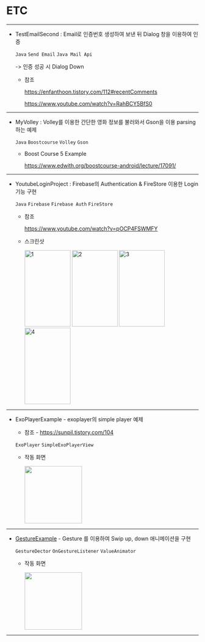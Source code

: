 # ETC



------

- TestEmailSecond : Email로 인증번호 생성하여 보낸 뒤 Dialog 창을 이용하여 인증

  `Java` `Send Email` `Java Mail Api`

  -> 인증 성공 시 Dialog Down

  - 참조 

     https://enfanthoon.tistory.com/112#recentComments
  
     https://www.youtube.com/watch?v=RahBCY5BfS0

------

- MyVolley : Volley를 이용한 간단한 영화 정보를 불러와서 Gson을 이용 parsing 하는 예제

  `Java` `Boostcourse` `Volley` `Gson`

  - Boost Course 5 Example
  
    https://www.edwith.org/boostcourse-android/lecture/17091/

---

- YoutubeLoginProject : Firebase의 Authentication & FireStore 이용한 Login 기능 구현

  `Java` `Firebase` `Firebase Auth` `FireStore`

  - 참조

    https://www.youtube.com/watch?v=pOCP4FSWMFY

  - 스크린샷

    <img src="https://user-images.githubusercontent.com/52276038/75353890-74e7d580-58ef-11ea-8735-464252c931a0.png" alt="1" width ="120" height ="200"/> <img src="https://user-images.githubusercontent.com/52276038/75353895-774a2f80-58ef-11ea-9632-c0bd8bd16206.png" alt="2"  width ="120" height ="200"/> <img src="https://user-images.githubusercontent.com/52276038/75353903-7a452000-58ef-11ea-9d14-08147b01bb31.png" alt="3"  width ="120" height ="200"/> <img src="https://user-images.githubusercontent.com/52276038/75353925-80d39780-58ef-11ea-90ee-d6807922c652.png" alt="4"  width ="120" height ="200" /> 

---

- ExoPlayerExample - exoplayer의 simple player 예제

  - 참조 - https://sunpil.tistory.com/104

  `ExoPlayer` `SimpleExoPlayerView`

  - 작동 화면

    <img width = "150" src="https://user-images.githubusercontent.com/52276038/83728098-039f8780-a681-11ea-9ad7-e29112ecb6c7.gif">

------

- [GestureExample](https://github.com/JJJoonngg/AndroidStudy/tree/master/GestureExample) - Gesture 를 이용하여 Swip up, down 애니메이션을 구현

  `GestureDector` `OnGestureListener` `ValueAnimator`

  - 작동 화면

    <img width = "150" src="https://user-images.githubusercontent.com/52276038/103007946-a533eb00-4577-11eb-80f7-43cf8014e2d3.gif">

---

